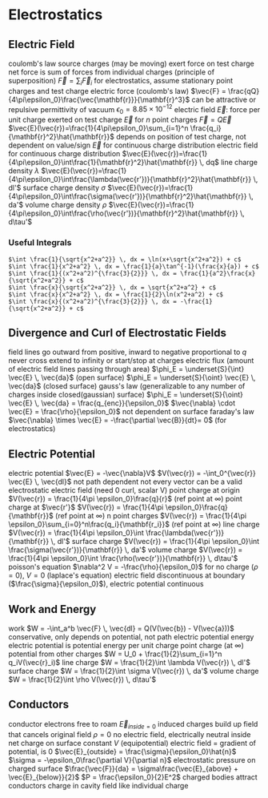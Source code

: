 # Electrostatics
## Electric Field
coulomb's law
	source charges (may be moving) exert force on test charge
	net force is sum of forces from individual charges (principle of superposition)
		$\vec{F}=\sum_i \vec{F}_i$
	for electrostatics, assume stationary point charges and test charge
	electric force (coulomb's law)
		$\vec{F} = \frac{qQ}{4\pi\epsilon_0}\frac{\vec{\mathbf{r}}}{\mathbf{r}^3}$
	can be attractive or repulsive
	permittivity of vacuum $\epsilon_0 = 8.85 \times 10^{-12}$ 
electric field $\vec{E}$: force per unit charge exerted on test charge
$\vec{E}$ for $n$ point charges
	$\vec{F}=Q\vec{E}$
	$\vec{E}(\vec{r})=\frac{1}{4\pi\epsilon_0}\sum_{i=1}^n \frac{q_i}{\mathbf{r}^2}\hat{\mathbf{r}}$
	depends on position of test charge, not dependent on value/sign
$\vec{E}$ for continuous charge distribution
	electric field for continuous charge distribution
		$\vec{E}(\vec{r})=\frac{1}{4\pi\epsilon_0}\int\frac{1}{\mathbf{r}^2}\hat{\mathbf{r}} \, dq$
	line charge density $\lambda$
		$\vec{E}(\vec{r})=\frac{1}{4\pi\epsilon_0}\int\frac{\lambda(\vec{r'})}{\mathbf{r}^2}\hat{\mathbf{r}} \, dl'$
	surface charge density $\sigma$
		$\vec{E}(\vec{r})=\frac{1}{4\pi\epsilon_0}\int\frac{\sigma(\vec{r'})}{\mathbf{r}^2}\hat{\mathbf{r}} \, da'$
	volume charge density $\rho$
		$\vec{E}(\vec{r})=\frac{1}{4\pi\epsilon_0}\int\frac{\rho(\vec{r'})}{\mathbf{r}^2}\hat{\mathbf{r}} \, d\tau'$
### Useful Integrals
	$\int \frac{1}{\sqrt{x^2+a^2}} \, dx = \ln(x+\sqrt{x^2+a^2}) + c$
	$\int \frac{1}{x^2+a^2} \, dx = \frac{1}{a}\tan^{-1}(\frac{x}{a}) + c$
	$\int \frac{1}{(x^2+a^2)^{\frac{3}{2}}} \, dx = \frac{1}{a^2}\frac{x}{\sqrt{x^2+a^2}} + c$
	$\int \frac{x}{\sqrt{x^2+a^2}} \, dx = \sqrt{x^2+a^2} + c$
	$\int \frac{x}{x^2+a^2} \, dx = \frac{1}{2}\ln(x^2+a^2) + c$
	$\int \frac{x}{(x^2+a^2)^{\frac{3}{2}}} \, dx = -\frac{1}{\sqrt{x^2+a^2}} + c$
## Divergence and Curl of Electrostatic Fields
field lines
	go outward from positive, inward to negative
	proportional to $q$
	never cross
	extend to infinity or start/stop at charges
electric flux (amount of electric field lines passing through area)
	$\phi_E = \underset{S}{\int} \vec{E} \, \vec{da}$ (open surface)
	$\phi_E = \underset{S}{\oint} \vec{E} \, \vec{da}$ (closed surface)
gauss's law (generalizable to any number of charges inside closed(gaussian) surface)
	$\phi_E = \underset{S}{\oint} \vec{E} \, \vec{da} = \frac{q_{enc}}{\epsilon_0}$
	$\vec{\nabla} \cdot \vec{E} = \frac{\rho}{\epsilon_0}$
	not dependent on surface 
faraday's law
	$\vec{\nabla} \times \vec{E} = -\frac{\partial \vec{B}}{dt}= 0$ (for electrostatics)
## Electric Potential
electric potential
	$\vec{E} = -\vec{\nabla}V$
	$V(\vec{r}) = -\int_0^{\vec{r}} \vec{E}  \, \vec{dl}$
	not path dependent
	not every vector can be a valid electrostatic electric field (need 0 curl, scalar V)
	point charge at origin
		$V(\vec{r}) = \frac{1}{4\pi \epsilon_0}\frac{q}{r}$ (ref point at $\infty$)
	point charge at $\vec{r'}$
		$V(\vec{r}) = \frac{1}{4\pi \epsilon_0}\frac{q}{\mathbf{r}}$ (ref point at $\infty$)
	n point charges
		$V(\vec{r}) = \frac{1}{4\pi \epsilon_0}\sum_{i=0}^n\frac{q_i}{\mathbf{r_i}}$ (ref point at $\infty$)
	line charge
		$V(\vec{r}) = \frac{1}{4\pi \epsilon_0}\int \frac{\lambda(\vec{r'})}{\mathbf{r}} \, dl'$
	surface charge
		$V(\vec{r}) = \frac{1}{4\pi \epsilon_0}\int \frac{\sigma(\vec{r'})}{\mathbf{r}} \, da'$
	volume charge
		$V(\vec{r}) = \frac{1}{4\pi \epsilon_0}\int \frac{\rho(\vec{r'})}{\mathbf{r}} \, d\tau'$
poisson's equation
	$\nabla^2 V = -\frac{\rho}{\epsilon_0}$
	for no charge ($\rho = 0$), $V = 0$ (laplace's equation)
electric field discontinuous at boundary ($\frac{\sigma}{\epsilon_0}$), electric potential continuous
## Work and Energy
work
	$W = -\int_a^b \vec{F} \, \vec{dl} = Q(V(\vec{b}) - V(\vec{a}))$
	conservative, only depends on potential, not path
electric potential energy
	electric potential is potential energy per unit charge
	point charge (at $\infty$)
		potential from other charges
		$W = U_0 + \frac{1}{2}\sum_{i=1}^n q_iV(\vec{r}_i)$
	line charge
		$W = \frac{1}{2}\int \lambda V(\vec{r}) \, dl'$
	surface charge
		$W = \frac{1}{2}\int \sigma V(\vec{r}) \, da'$
	volume charge
		$W = \frac{1}{2}\int \rho V(\vec{r}) \, d\tau'$
## Conductors
conductor
	electrons free to roam
	$\vec{E}_{inside = 0}$
		induced charges build up field that cancels original field
	$\rho = 0$
		no electric field, electrically neutral inside
		net charge on surface
	constant $V$ (equipotential)
		electric field = gradient of potential, is 0
	$\vec{E}_{outside} = \frac{\sigma}{\epsilon_0}\hat{n}$
		$\sigma = -\epsilon_0\frac{\partial V}{\partial n}$
	electrostatic pressure on charged surface
		$\frac{\vec{F}}{da} = \sigma\frac{\vec{E}_{above} + \vec{E}_{below}}{2}$
		$P = \frac{\epsilon_0}{2}E^2$
	charged bodies attract conductors
charge in cavity
	field like individual charge